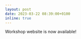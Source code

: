 ```yaml
---
layout: post
date: 2023-03-22 08:39:00+0100
inline: true
---
```


Workshop website is now available!
